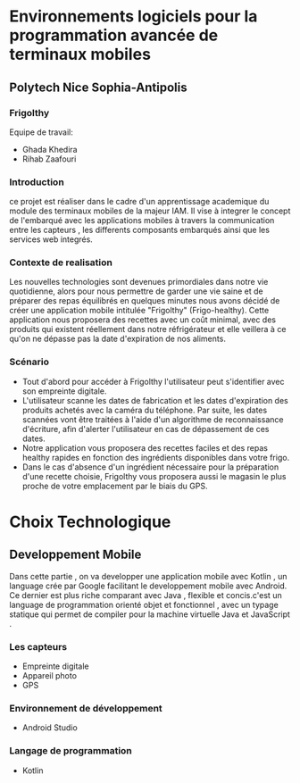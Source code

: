 # Environnements logiciels pour la programmation avancée de terminaux mobiles

## Polytech Nice Sophia-Antipolis


### Frigolthy
Equipe de travail:
* Ghada Khedira
* Rihab Zaafouri

### Introduction
ce projet est réaliser dans le cadre d'un apprentissage academique du module des terminaux mobiles de la majeur IAM. Il vise à integrer le concept de l'embarqué avec les applications mobiles à travers la communication entre les capteurs , les differents composants embarqués ainsi que les services web integrés.

### Contexte de realisation
Les nouvelles technologies sont devenues primordiales dans notre vie quotidienne, alors pour nous permettre de garder une vie saine et de préparer des repas équilibrés en quelques minutes nous avons décidé de créer une application mobile intitulée "Frigolthy" (Frigo-healthy). 
Cette application nous proposera des recettes avec un coût minimal, avec des produits qui existent réellement dans notre réfrigérateur et elle veillera à ce qu'on ne dépasse pas la date d'expiration de nos aliments.

### Scénario
*  Tout d'abord pour accéder à Frigolthy l'utilisateur peut s'identifier avec son empreinte digitale.
*  L'utilisateur scanne les dates de fabrication et les dates d'expiration des produits achetés avec la caméra du téléphone. Par suite, les dates scannées vont être traitées à l'aide d'un algorithme de reconnaissance d'écriture, afin d'alerter l'utilisateur en cas de dépassement de ces dates.
*  Notre application vous proposera des recettes faciles et des repas healthy rapides en fonction des ingrédients disponibles dans votre frigo.
* Dans le cas d'absence d'un ingrédient nécessaire pour la préparation d'une recette choisie, Frigolthy vous proposera aussi le magasin le plus proche de votre emplacement par le biais du GPS.

# Choix Technologique 

## Developpement Mobile
Dans cette partie , on va developper une application mobile avec Kotlin , un language crée par Google facilitant le developpement mobile avec Android. Ce dernier est  plus riche comparant avec Java , flexible et concis.c'est un language de programmation orienté objet et fonctionnel , avec un typage statique qui permet de compiler pour la machine virtuelle Java et JavaScript . 


### Les capteurs
* Empreinte digitale
* Appareil photo
* GPS
### Environnement de développement
* Android Studio
### Langage de programmation
* Kotlin
